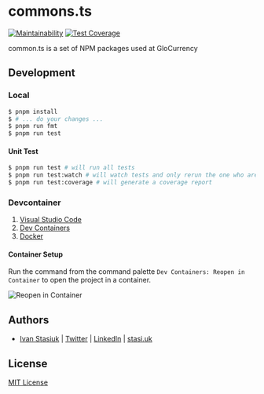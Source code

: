 # commons.ts

[![Maintainability](https://api.codeclimate.com/v1/badges/d8273220fd500d485303/maintainability)](https://codeclimate.com/github/glocurrency/commons.ts/maintainability)
[![Test Coverage](https://api.codeclimate.com/v1/badges/d8273220fd500d485303/test_coverage)](https://codeclimate.com/github/glocurrency/commons.ts/test_coverage)

common.ts is a set of NPM packages used at GloCurrency 

## Development

### Local

```bash
$ pnpm install
$ # ... do your changes ...
$ pnpm run fmt
$ pnpm run test
```

#### Unit Test

```bash
$ pnpm run test # will run all tests
$ pnpm run test:watch # will watch tests and only rerun the one who are modified
$ pnpm run test:coverage # will generate a coverage report
```

### Devcontainer

1. [Visual Studio Code](https://code.visualstudio.com/)
1. [Dev Containers](https://marketplace.visualstudio.com/items?itemName=ms-vscode-remote.remote-containers)
1. [Docker](https://www.docker.com/products/docker-desktop/)

#### Container Setup

Run the command from the command palette `Dev Containers: Reopen in Container` to open the project in a container.

![Reopen in Container](https://i.imgur.com/eKiWJn3.png)

## Authors
- [Ivan Stasiuk](https://github.com/brokeyourbike) | [Twitter](https://twitter.com/brokeyourbike) | [LinkedIn](https://www.linkedin.com/in/brokeyourbike) | [stasi.uk](https://stasi.uk)

## License
[MIT License](https://github.com/glocurrency/commons.ts/blob/main/LICENSE)
